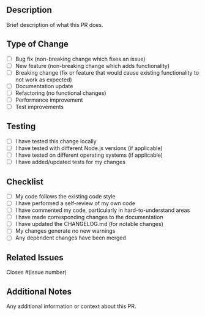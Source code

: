 ## Description

Brief description of what this PR does.

## Type of Change

- [ ] Bug fix (non-breaking change which fixes an issue)
- [ ] New feature (non-breaking change which adds functionality)
- [ ] Breaking change (fix or feature that would cause existing functionality to not work as expected)
- [ ] Documentation update
- [ ] Refactoring (no functional changes)
- [ ] Performance improvement
- [ ] Test improvements

## Testing

- [ ] I have tested this change locally
- [ ] I have tested with different Node.js versions (if applicable)
- [ ] I have tested on different operating systems (if applicable)
- [ ] I have added/updated tests for my changes

## Checklist

- [ ] My code follows the existing code style
- [ ] I have performed a self-review of my own code
- [ ] I have commented my code, particularly in hard-to-understand areas
- [ ] I have made corresponding changes to the documentation
- [ ] I have updated the CHANGELOG.md (for notable changes)
- [ ] My changes generate no new warnings
- [ ] Any dependent changes have been merged

## Related Issues

Closes #(issue number)

## Additional Notes

Any additional information or context about this PR. 